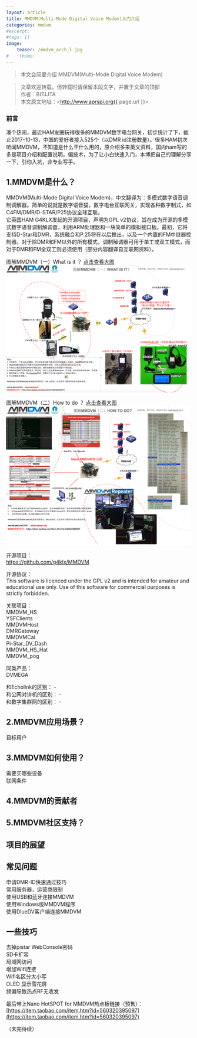 ```yaml
---
layout: article
title: MMDVM(Multi-Mode Digital Voice Modem)入门介绍
categories: mmdvm
#excerpt:
#tags: []
image:
    teaser: /mmdvm_arch_l.jpg
#    thumb:
---
```



> 本文会简要介绍 MMDVM(Multi-Mode Digital Voice Modem)

> 文章欢迎转载，但转载时请保留本段文字，并置于文章的顶部  
> 作者：BI7JJTA  
> 本文原文地址：<http://www.aprspi.org{{ page.url }}>

### 前言

凑个热闹，最近HAM友圈玩得很多的MMDVM数字电台网关，初步统计了下，截止2017-10-13，中国的爱好者接入525个（以DMR id注册数量）。很多HAM初次听闻MMDVM，不知道是什么干什么用的，原介绍多来英文资料，国内ham写的多是项目介绍和配置说明，偏技术，为了让小白快速入门，本博把自己的理解分享一下，引你入坑，非专业写手。


## 1.MMDVM是什么？

MMDVM(Multi-Mode Digital Voice Modem)，中文翻译为：多模式数字语音调制调解器。简单的说就是数字语音猫，数字电台互联网关，实现各种数字制式，如C4FM/DMR/D-STAR/P25协议全球互联。  
它英国HAM G4KLX发起的开源项目，声明为GPL v2协议，旨在成为开源的多模式数字语音调制解调器，利用ARM处理器和一块简单的模拟接口板。最初，它将支持D-Star和DMR，系统融合和P.25将在以后推出，以及一个内置的FM中继器控制器。对于除DMR和FM以外的所有模式，调制解调器可用于单工或双工模式，而对于DMR和FM全双工则必须使用（部分内容翻译自互联网资料）。  


图解MMDVM（一）What is it ？  [点击查看大图](http://www.aprspi.org/images/What-is-mmdvm.png) 
![osc_archi](/images/What-is-mmdvm.png)
  

图解MMDVM（二）How to do ？  [点击查看大图](http://www.aprspi.org/images/How-to-do-mmdvm.jpg) 
![osc_archi](/images/How-to-do-mmdvm.jpg)

开源项目：  
https://github.com/g4klx/MMDVM  

开源协议：  
This software is licenced under the GPL v2 and is intended for amateur and educational use only. Use of this software for commercial purposes is strictly forbidden.  

关联项目：  
MMDVM_HS  
YSFClients  
MMDVMHost  
DMRGateway  
MMDVMCal    
Pi-Star_DV_Dash  
MMDVM_HS_Hat   
MMDVM_pog  

同类产品：   
DVMEGA 

和Echolink的区别： -    
和公网对讲机的区别： -   
和数字集群网的区别： -    

## 2.MMDVM应用场景？
目标用户

## 3.MMDVM如何使用？
需要买哪些设备  
联网条件

## 4.MMDVM的贡献者
 

## 5.MMDVM社区支持？


## 项目的展望

## 常见问题
申请DMR-ID快速通过技巧  
常用服务器，运营商限制  
使用USB和蓝牙连接MMDVM  
使用Windows版MMDVM程序  
使用DlueDV客户端连接MMDVM  

## 一些技巧
去掉pistar WebConsole密码  
SD卡扩容  
局域网访问  
增加Wifi连接  
Wifi名区分大小写  
OLED 显示雪花屏  
频偏导致热点RF无收发  

最后带上Nano HotSPOT for MMDVM热点板链接（预售）：  
[https://item.taobao.com/item.htm?id=560320395097](https://item.taobao.com/item.htm?id=560320395097)   



（未完待续）





